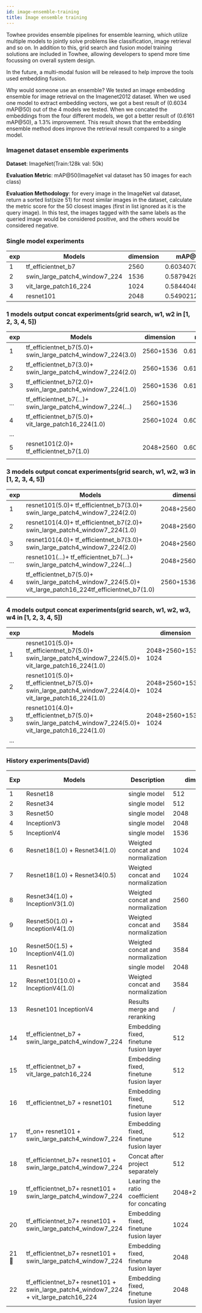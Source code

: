 ```yaml
---
id: image-ensemble-training
title: Image ensemble training
---
```


Towhee provides ensemble pipelines for ensemble learning, which utilize multiple models to jointly solve problems like classification, image retrieval and so on. In addition to this, grid search and fusion model training solutions are included in Towhee, allowing developers to spend more time focussing on overall system design.

In the future, a multi-modal fusion will be released to help improve the tools used embedding fusion.

Why would someone use an ensemble? We tested an image embedding ensemble for image retrieval on the Imagenet2012 dataset. When we used one model to extract embedding vectors, we got a best result of (0.6034 mAP@50) out of the 4 models we tested. When we concated the embeddings from the four different models, we got a better result of (0.6161 mAP@50), a 1.3% improvement. This result shows that the embedding ensemble method does improve the retrieval result compared to a single model.

### Imagenet dataset ensemble experiments

**Dataset**: ImageNet(Train:128k val: 50k)

**Evaluation Metric**: mAP@50(ImageNet val dataset has 50 images for each class)

**Evaluation Methodology**: for every image in the ImageNet val dataset, return a sorted list(size 51) for most similar images in the dataset, calculate the metric score for the 50 closest images (first in list ignored as it is the query image). In this test, the images tagged with the same labels as the queried image would be considered positive, and the others would be considered negative.

### Single model experiments

| exp | Models                        | dimension | mAP@50 score       | rank |
| --- | ----------------------------- | --------- | ------------------ | ---- |
| 1   | tf_efficientnet_b7            | 2560      | 0.6034070404139978 | 1    |
| 2   | swin_large_patch4_window7_224 | 1536      | 0.5879429226876567 | 2    |
| 3   | vit_large_patch16_224         | 1024      | 0.5844048334876    | 3    |
| 4   | resnet101                     | 2048      | 0.5490212793579341 | 4    |

### 1 models output concat experiments(grid search, w1, w2 in [1, 2, 3, 4, 5])

| exp | Models | dimension | mAP@50 score | rank |
| --- | --- | --- | --- | --- |
| 1 | tf_efficientnet_b7(5.0)+ swin_large_patch4_window7_224(3.0) | 2560+1536 | 0.6161593062594867 | 1 |
| 2 | tf_efficientnet_b7(3.0)+ swin_large_patch4_window7_224(2.0) | 2560+1536 | 0.615946691446722 | 2 |
| 3 | tf_efficientnet_b7(2.0)+ swin_large_patch4_window7_224(1.0) | 2560+1536 | 0.6155402608223787 | 3 |
| ... | tf_efficientnet_b7(...)+ swin_large_patch4_window7_224(...) | 2560+1536 |  | ... |
| 4 | tf_efficientnet_b7(5.0)+ vit_large_patch16_224(1.0) | 2560+1024 | 0.6093466843189377 | 9 |
| ... |  |  |  | ... |
| 5 | resnet101(2.0)+ tf_efficientnet_b7(1.0) | 2048+2560 | 0.607685290190145 | 11 |
|  |  |  |  |  |

### 3 models output concat experiments(grid search, w1, w2, w3 in [1, 2, 3, 4, 5])

| exp | Models | dimension | mAP@50 score | rank |
| --- | --- | --- | --- | --- |
| 1 | resnet101(5.0)+ tf_efficientnet_b7(3.0)+ swin_large_patch4_window7_224(2.0) | 2048+2560+1536 | 0.6175953128000602 | 1 |
| 2 | resnet101(4.0)+ tf_efficientnet_b7(2.0)+ swin_large_patch4_window7_224(1.0) | 2048+2560+1536 | 0.6171936947440357 | 2 |
| 3 | resnet101(4.0)+ tf_efficientnet_b7(3.0)+ swin_large_patch4_window7_224(2.0) | 2048+2560+1536 | 0.617173806706154 | 3 |
| ... | resnet101(...)+ tf_efficientnet_b7(...)+ swin_large_patch4_window7_224(...) | 2048+2560+1536 |  | ... |
| 4 | tf_efficientnet_b7(5.0)+ swin_large_patch4_window7_224(5.0)+ vit_large_patch16_224tf_efficientnet_b7(1.0) | 2560+1536+1024 | 0.6136430147338187 | 40 |
|  |  |  |  |  |

### 4 models output concat experiments(grid search, w1, w2, w3, w4 in [1, 2, 3, 4, 5])

| exp | Models | dimension | mAP@50 score | rank |
| --- | --- | --- | --- | --- |
| 1 | resnet101(5.0)+ tf_efficientnet_b7(5.0)+ swin_large_patch4_window7_224(5.0)+ vit_large_patch16_224(1.0) | 2048+2560+1536+ 1024 | 0.6140855977227708 | 1 |
| 2 | resnet101(5.0)+ tf_efficientnet_b7(5.0)+ swin_large_patch4_window7_224(4.0)+ vit_large_patch16_224(1.0) | 2048+2560+1536+ 1024 | 0.6140550356453067 | 2 |
| 3 | resnet101(4.0)+ tf_efficientnet_b7(5.0)+ swin_large_patch4_window7_224(5.0)+ vit_large_patch16_224(1.0) | 2048+2560+1536+ 1024 | 0.6139230645898284 | 3 |
| ... |  |  |  | ... |
|  |  |  |  |  |

### History experiments(David)

| Exp | Models | Description | dimension | mAP@50 score |
| --- | --- | --- | --- | --- |
| 1 | Resnet18 | single model | 512 | 0.1970 |
| 2 | Resnet34 | single model | 512 | 0.3194 |
| 3 | Resnet50 | single model | 2048 | 0.4552 |
| 4 | InceptionV3 | single model | 2048 | 0.4180 |
| 5 | InceptionV4 | single model | 1536 | 0.5167 |
| 6 | Resnet18(1.0) + Resnet34(1.0) | Weigted concat and normalization | 1024 | 0.2931 |
| 7 | Resnet18(1.0) + Resnet34(0.5) | Weigted concat and normalization | 1024 | 0.2483 |
| 8 | Resnet34(1.0) + InceptionV3(1.0) | Weigted concat and normalization | 2560 | 0.3820 |
| 9 | Resnet50(1.0) + InceptionV4(1.0) | Weigted concat and normalization | 3584 | 0.5231 |
| 10 | Resnet50(1.5) + InceptionV4(1.0) | Weigted concat and normalization | 3584 | 0.5250 |
| 11 | Resnet101 | single model | 2048 | 0.5490 |
| 12 | Resnet101(10.0) + InceptionV4(1.0) | Weigted concat and normalization | 3584 | 0.5638 |
| 13 | Resnet101 InceptionV4 | Results merge and reranking | / | 0.5341 |
| 14 | tf_efficientnet_b7 + swin_large_patch4_window7_224 | Embedding fixed, finetune fusion layer | 512 | 0.6408 |
| 15 | tf_efficientnet_b7 + vit_large_patch16_224 | Embedding fixed, finetune fusion layer | 512 | 0.5790 |
| 16 | tf_efficientnet_b7 + resnet101 | Embedding fixed, finetune fusion layer | 512 | 0.6256 |
| 17 | tf_on+ resnet101 + swin_large_patch4_window7_224 | Embedding fixed, finetune fusion layer | 512 | 0.6421 |
| 18 | tf_efficientnet_b7+ resnet101 + swin_large_patch4_window7_224 | Concat after project separately | 512 | 0.6419 |
| 19 | tf_efficientnet_b7+ resnet101 + swin_large_patch4_window7_224 | Learing the ratio coefficient for concating | 2048+2560+1536 | 0.6171 |
| 20 | tf_efficientnet_b7+ resnet101 + swin_large_patch4_window7_224 | Embedding fixed, finetune fusion layer | 1024 | 0.6517 |
| 21🌟 | tf_efficientnet_b7+ resnet101 + swin_large_patch4_window7_224 | Embedding fixed, finetune fusion layer | 2048 | 0.6543(SOTA) |
| 22 | tf_efficientnet_b7+ resnet101 + swin_large_patch4_window7_224 + vit_large_patch16_224 | Embedding fixed, finetune fusion layer | 2048 | 0.6382 |
